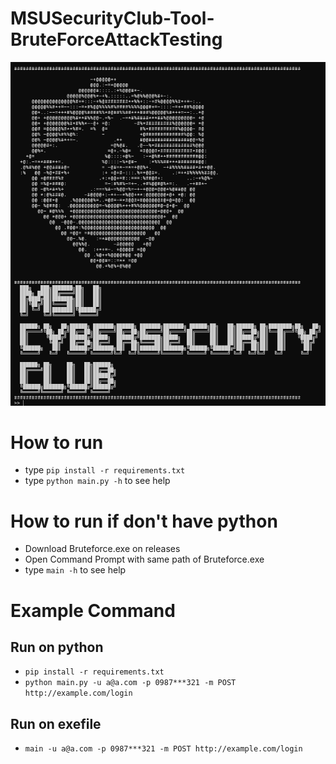# MSUSecurityClub-Tool-BruteForceAttackTesting

<img src="./component/image.png">

# How to run

-   type `pip install -r requirements.txt`
-   type `python main.py -h` to see help

# How to run if don't have python

-   Download Bruteforce.exe on releases
-   Open Command Prompt with same path of Bruteforce.exe
-   type `main -h` to see help

# Example Command
## Run on python
-   `pip install -r requirements.txt`
-   `python main.py -u a@a.com -p 0987***321 -m POST http://example.com/login`
## Run on exefile
-   `main -u a@a.com -p 0987***321 -m POST http://example.com/login`
